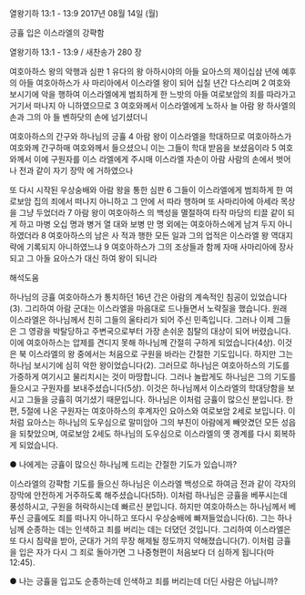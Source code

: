 열왕기하 13:1 - 13:9 
2017년 08월 14일 (월)

긍휼 입은 이스라엘의 강퍅함



열왕기하 13:1 - 13:9 / 새찬송가 280 장


여호아하스 왕의 악행과 심판
1 유다의 왕 아하시야의 아들 요아스의 제이십삼 년에 예후의 아들 여호아하스가 사
마리아에서 이스라엘 왕이 되어 십칠 년간 다스리며 2 여호와 보시기에 악을 행하여
이스라엘에게 범죄하게 한 느밧의 아들 여로보암의 죄를 따라가고 거기서 떠나지 아
니하였으므로 3 여호와께서 이스라엘에게 노하사 늘 아람 왕 하사엘의 손과 그의 아
들 벤하닷의 손에 넘기셨더니

여호아하스의 간구와 하나님의 긍휼
4 아람 왕이 이스라엘을 학대하므로 여호아하스가 여호와께 간구하매 여호와께서
들으셨으니 이는 그들이 학대 받음을 보셨음이라 5 여호와께서 이에 구원자를 이스
라엘에게 주시매 이스라엘 자손이 아람 사람의 손에서 벗어나 전과 같이 자기 장막
에 거하였으나

또 다시 시작된 우상숭배와 아람 왕을 통한 심판
6 그들이 이스라엘에게 범죄하게 한 여로보암 집의 죄에서 떠나지 아니하고 그 안에
서 따라 행하며 또 사마리아에 아세라 목상을 그냥 두었더라 7 아람 왕이 여호아하스
의 백성을 멸절하여 타작 마당의 티끌 같이 되게 하고 마병 오십 명과 병거 열 대와
보병 만 명 외에는 여호아하스에게 남겨 두지 아니하였더라 8 여호아하스의 남은 사
적과 행한 모든 일과 그의 업적은 이스라엘 왕 역대지략에 기록되지 아니하였느냐 9
여호아하스가 그의 조상들과 함께 자매 사마리아에 장사되고 그 아들 요아스가 대신
하여 왕이 되니라

해석도움





하나님의 긍휼
여호아하스가 통치하던 16년 간은 아람의 계속적인 침공이 있었습니다(3). 그리하여 아람 군대는 이스라엘을 마음대로 드나들면서 노략질을 했습니다. 원래 이스라엘은 하나님께서 친히 그들의 울타리가 되어 주신 민족입니다. 그러나 이제 그들은 그 영광을 박탈당하고 주변국으로부터 가장 손쉬운 침탈의 대상이 되어 버렸습니다. 이에 여호아하스는 압제를 견디지 못해 하나님께 간절히 구하게 되었습니다(4상). 이것은 북 이스라엘의 왕 중에서는 처음으로 구원을 바라는 간절한 기도입니다. 하지만 그는 하나님 보시기에 심히 악한 왕이었습니다(2). 그러므로 하나님은 여호아하스의 기도를 가증하게 여기시고 물리치시는 것이 마땅합니다. 그러나 놀랍게도 하나님은 그의 기도를 들으시고 구원자를 보내주셨습니다(5상). 이것은 하나님께서 이스라엘의 학대당함을 보시고 그들을 긍휼히 여기셨기 때문입니다. 하나님은 이처럼 긍휼이 많으신 분입니다. 한편, 5절에 나온 구원자는 여호아하스의 후계자인 요아스와 여로보암 2세로 보입니다. 이처럼 요아스는 하나님의 도우심으로 말미암아 그의 부친이 아람에게 빼앗겼던 모든 성읍을 되찾았으며, 여로보암 2세도 하나님의 도우심으로 이스라엘의 옛 경계를 다시 회복하게 되었습니다.

● 나에게는 긍휼이 많으신 하나님께 드리는 간절한 기도가 있습니까?

이스라엘의 강퍅함
기도를 들으신 하나님은 이스라엘 백성으로 하여금 전과 같이 각자의 장막에 안전하게 거주하도록 해주셨습니다(5하). 이처럼 하나님은 긍휼을 베푸시는데 풍성하시고, 구원을 허락하시는데 빠르신 분입니다. 하지만 여호아하스는 하나님께서 베푸신 긍휼에도 죄를 떠나지 아니하고 또다시 우상숭배에 빠져들었습니다(6). 그는 하나님께 순종하는 데는 인색하고 죄를 버리는 데는 더뎠던 것입니다. 그리하여 이스라엘은 또 다시 침략을 받아, 군대가 거의 무장 해제될 정도까지 약해졌습니다(7). 이처럼 긍휼을 입은 자가 다시 그 죄로 돌아가면 그 나중형편이 처음보다 더 심하게 됩니다(마12:45).

● 나는 긍휼을 입고도 순종하는데 인색하고 죄를 버리는데 더딘 사람은 아닙니까?